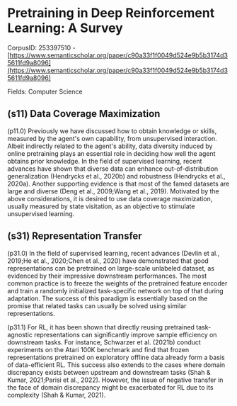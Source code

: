 # Pretraining in Deep Reinforcement Learning: A Survey

CorpusID: 253397510 - [https://www.semanticscholar.org/paper/c90a33f1f0049d524e9b5b3174d35611fd9a8096](https://www.semanticscholar.org/paper/c90a33f1f0049d524e9b5b3174d35611fd9a8096)

Fields: Computer Science

## (s11) Data Coverage Maximization
(p11.0) Previously we have discussed how to obtain knowledge or skills, measured by the agent's own capability, from unsupervised interaction. Albeit indirectly related to the agent's ability, data diversity induced by online pretraining plays an essential role in deciding how well the agent obtains prior knowledge. In the field of supervised learning, recent advances have shown that diverse data can enhance out-of-distribution generalization (Hendrycks et al., 2020b) and robustness (Hendrycks et al., 2020a). Another supporting evidence is that most of the famed datasets are large and diverse (Deng et al., 2009;Wang et al., 2019). Motivated by the above considerations, it is desired to use data coverage maximization, usually measured by state visitation, as an objective to stimulate unsupervised learning.
## (s31) Representation Transfer
(p31.0) In the field of supervised learning, recent advances (Devlin et al., 2019;He et al., 2020;Chen et al., 2020) have demonstrated that good representations can be pretrained on large-scale unlabeled dataset, as evidenced by their impressive downstream performances. The most common practice is to freeze the weights of the pretrained feature encoder and train a randomly initialized task-specific network on top of that during adaptation. The success of this paradigm is essentially based on the promise that related tasks can usually be solved using similar representations.

(p31.1) For RL, it has been shown that directly reusing pretrained task-agnostic representations can significantly improve sample efficiency on downstream tasks. For instance, Schwarzer et al. (2021b) conduct experiments on the Atari 100K benchmark and find that frozen representations pretrained on exploratory offline data already form a basis of data-efficient RL. This success also extends to the cases where domain discrepancy exists between upstream and downstream tasks (Shah & Kumar, 2021;Parisi et al., 2022). However, the issue of negative transfer in the face of domain discrepancy might be exacerbated for RL due to its complexity (Shah & Kumar, 2021).
